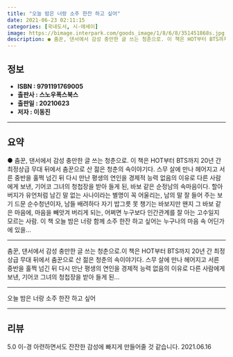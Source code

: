 ```yaml
---
title: "오늘 밤은 너랑 소주 한잔 하고 싶어"
date: 2021-06-23 02:11:15
categories: [국내도서, 시-에세이]
image: https://bimage.interpark.com/goods_image/1/8/6/8/351451868s.jpg
description: ● 춤꾼, 댄서에서 감성 충만한 글 쓰는 청춘으로. 이 책은 HOT부터 BTS까지 20년 간 최정상급 무대 뒤에서 춤꾼으로 산 젊은 청춘의 속이야기다. 스무 살에 만나 헤어지고 서른 중반을 훌쩍 넘긴 뒤 다시 만난 평생의 연인을 경제적 능력 없음의 이유로 다른 사람에게 보낸, 기어코
---
```


## **정보**

- **ISBN : 9791191769005**
- **출판사 : 스노우폭스북스**
- **출판일 : 20210623**
- **저자 : 이동진**

------



## **요약**

●  춤꾼, 댄서에서 감성 충만한 글 쓰는 청춘으로. 이 책은 HOT부터 BTS까지 20년 간 최정상급 무대 뒤에서 춤꾼으로 산 젊은 청춘의 속이야기다. 스무 살에 만나 헤어지고 서른 중반을 훌쩍 넘긴 뒤 다시 만난 평생의 연인을 경제적 능력 없음의 이유로 다른 사람에게 보낸, 기어코 그녀의 청첩장을 받아 들게 된, 바보 같은 순정남의 속마음이다. 할아버지가 유언처럼 남긴 말 없는 사나이라는 별명이 꼭 어울리는, 남의 말 잘 들어 주는 보기 드문 순수청년이자, 남들 배려하다 자기 밥그릇 못 챙기는 바보지만 왠지 그 바보 같은 마음에, 마음을 빼앗겨 버리게 되는, 어쩌면 누구보다 인간관계를 잘 아는 고수일지 모르는 사람. 이 책 오늘 밤은 너랑 함께 소주 한잔 하고 싶어는 누구나의 마음 속 어딘가에 있을...

------

춤꾼, 댄서에서 감성 충만한 글 쓰는 청춘으로.이 책은 HOT부터 BTS까지 20년 간 최정상급 무대 뒤에서 춤꾼으로 산 젊은 청춘의 속이야기다. 스무 살에 만나 헤어지고 서른 중반을 훌쩍 넘긴 뒤 다시 만난 평생의 연인을 경제적 능력 없음의 이유로 다른 사람에게 보낸, 기어코 그녀의 청첩장을 받아 들게 된... 

------


오늘 밤은 너랑 소주 한잔 하고 싶어 

------


## **리뷰** 

5.0 이-경 아련하면서도 잔잔한 감성에 빠지게 만들어줄 것 같습니다. 2021.06.16 <br/>